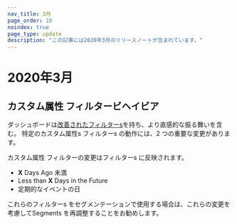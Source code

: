 ```yaml
---
nav_title: 3月
page_order: 10
noindex: true
page_type: update
description: "この記事には2020年3月のリリースノートが含まれています。"
---
```

# 2020年3月

## カスタム属性 フィルタービヘイビア

ダッシュボードは[改善されたフィルターs]({{site.baseurl}}/user_guide/data_and_analytics/custom_data/custom_attributes/#dates)を持ち、より直感的な振る舞いを含む。
特定のカスタム属性s フィルターs の動作には、2 つの重要な変更があります。 

カスタム属性 フィルターの変更はフィルターs に反映されます。 
- **X** Days Ago 未満
- Less than **X** Days in the Future
- 定期的なイベントの日<br>

これらのフィルターs をセグメンテーションで使用する場合は、これらの変更を考慮してSegments を再調整することをお勧めします。
